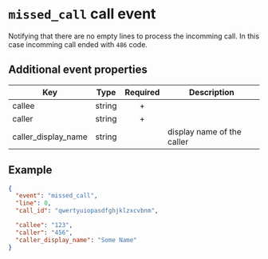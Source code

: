 # `missed_call` call event

Notifying that there are no empty lines to process the incomming call. In this case incomming call ended with `486` code.

## Additional event properties

| Key | Type | Required | Description |
| --- | --- | :---: | --- |
| callee | string | + | |
| caller | string | + | |
| caller_display_name | string | | display name of the caller |

## Example

```json
{
  "event": "missed_call",
  "line": 0,
  "call_id": "qwertyuiopasdfghjklzxcvbnm",

  "callee": "123",
  "caller": "456",
  "caller_display_name": "Some Name"
}
```
